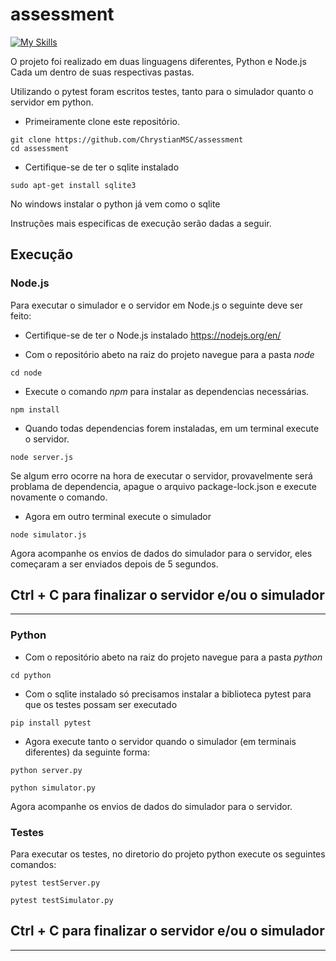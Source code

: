 # assessment
[![My Skills](https://skillicons.dev/icons?i=py,nodejs)](https://skillicons.dev)

O projeto foi realizado em duas linguagens diferentes, Python e Node.js Cada um dentro de suas respectivas pastas.

Utilizando o pytest foram escritos testes, tanto para o simulador quanto o servidor em python.

- Primeiramente clone este repositório.

```
git clone https://github.com/ChrystianMSC/assessment
cd assessment
```

- Certifique-se de ter o sqlite instalado

```
sudo apt-get install sqlite3
```
No windows instalar o python já vem como o sqlite

Instruções mais especificas de execução serão dadas a seguir.

## Execução

### Node.js

Para executar o simulador e o servidor em Node.js o seguinte deve ser feito:

- Certifique-se de ter o Node.js instalado https://nodejs.org/en/

- Com o repositório abeto na raiz do projeto navegue para a pasta *node*

```
cd node
```

- Execute o comando *npm* para instalar as dependencias necessárias.

``` 
npm install 
```

- Quando todas dependencias forem instaladas, em um terminal execute o servidor.

```
node server.js
```

Se algum erro ocorre na hora de executar o servidor, provavelmente será problama de dependencia, apague o arquivo package-lock.json e execute novamente o comando.

- Agora em outro terminal execute o simulador

```
node simulator.js
```

Agora acompanhe os envios de dados do simulador para o servidor, eles começaram a ser enviados depois de 5 segundos.


## Ctrl + C para finalizar o servidor e/ou o simulador

---



### Python

- Com o repositório abeto na raiz do projeto navegue para a pasta *python*

```
cd python
```

- Com o sqlite instalado só precisamos instalar a biblioteca pytest para que os testes possam ser executado

```
pip install pytest
```

- Agora execute tanto o servidor quando o simulador (em terminais diferentes) da seguinte forma:

```
python server.py
```
```
python simulator.py
```

Agora acompanhe os envios de dados do simulador para o servidor.

### Testes

Para executar os testes, no diretorio do projeto python execute os seguintes comandos:
```
pytest testServer.py
```
```
pytest testSimulator.py
```


## Ctrl + C para finalizar o servidor e/ou o simulador
---
